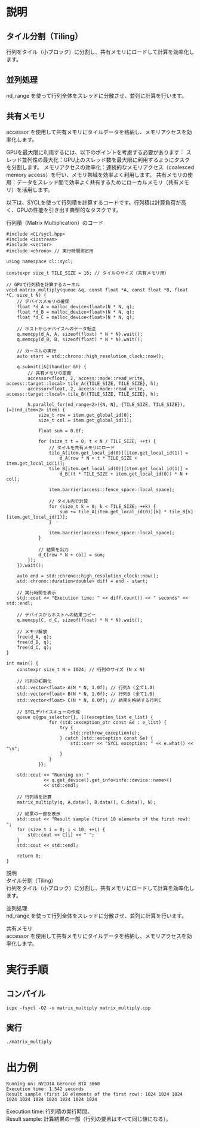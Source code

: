 # 説明
## タイル分割（Tiling）  
行列をタイル（小ブロック）に分割し、共有メモリにロードして計算を効率化します。  

## 並列処理
nd_range を使って行列全体をスレッドに分散させ、並列に計算を行います。 

## 共有メモリ  
accessor を使用して共有メモリにタイルデータを格納し、メモリアクセスを効率化します。   

GPUを最大限に利用するには、以下のポイントを考慮する必要があります： 
スレッド並列性の最大化：GPU上のスレッド数を最大限に利用するようにタスクを分割します。 
メモリアクセスの効率化：連続的なメモリアクセス（coalesced memory access）を行い、メモリ帯域を効率よく利用します。 
共有メモリの使用：データをスレッド間で効率よく共有するためにローカルメモリ（共有メモリ）を活用します。  


以下は、SYCLを使って行列積を計算するコードです。行列積は計算負荷が高く、GPUの性能を引き出す典型的なタスクです。   

行列積（Matrix Multiplication）のコード   
```
#include <CL/sycl.hpp>
#include <iostream>
#include <vector>
#include <chrono> // 実行時間測定用

using namespace cl::sycl;

constexpr size_t TILE_SIZE = 16; // タイルのサイズ（共有メモリ用）

// GPUで行列積を計算するカーネル
void matrix_multiply(queue &q, const float *A, const float *B, float *C, size_t N) {
    // デバイスメモリの確保
    float *d_A = malloc_device<float>(N * N, q);
    float *d_B = malloc_device<float>(N * N, q);
    float *d_C = malloc_device<float>(N * N, q);

    // ホストからデバイスへのデータ転送
    q.memcpy(d_A, A, sizeof(float) * N * N).wait();
    q.memcpy(d_B, B, sizeof(float) * N * N).wait();

    // カーネルの実行
    auto start = std::chrono::high_resolution_clock::now();

    q.submit([&](handler &h) {
        // 共有メモリの定義
        accessor<float, 2, access::mode::read_write, access::target::local> tile_A({TILE_SIZE, TILE_SIZE}, h);
        accessor<float, 2, access::mode::read_write, access::target::local> tile_B({TILE_SIZE, TILE_SIZE}, h);

        h.parallel_for(nd_range<2>({N, N}, {TILE_SIZE, TILE_SIZE}), [=](nd_item<2> item) {
            size_t row = item.get_global_id(0);
            size_t col = item.get_global_id(1);

            float sum = 0.0f;

            for (size_t t = 0; t < N / TILE_SIZE; ++t) {
                // タイルを共有メモリにロード
                tile_A[item.get_local_id(0)][item.get_local_id(1)] =
                    d_A[row * N + t * TILE_SIZE + item.get_local_id(1)];
                tile_B[item.get_local_id(0)][item.get_local_id(1)] =
                    d_B[(t * TILE_SIZE + item.get_local_id(0)) * N + col];

                item.barrier(access::fence_space::local_space);

                // タイル内で計算
                for (size_t k = 0; k < TILE_SIZE; ++k) {
                    sum += tile_A[item.get_local_id(0)][k] * tile_B[k][item.get_local_id(1)];
                }

                item.barrier(access::fence_space::local_space);
            }

            // 結果を出力
            d_C[row * N + col] = sum;
        });
    }).wait();

    auto end = std::chrono::high_resolution_clock::now();
    std::chrono::duration<double> diff = end - start;

    // 実行時間を表示
    std::cout << "Execution time: " << diff.count() << " seconds" << std::endl;

    // デバイスからホストへの結果コピー
    q.memcpy(C, d_C, sizeof(float) * N * N).wait();

    // メモリ解放
    free(d_A, q);
    free(d_B, q);
    free(d_C, q);
}

int main() {
    constexpr size_t N = 1024; // 行列のサイズ (N x N)

    // 行列の初期化
    std::vector<float> A(N * N, 1.0f); // 行列A (全て1.0)
    std::vector<float> B(N * N, 1.0f); // 行列B (全て1.0)
    std::vector<float> C(N * N, 0.0f); // 結果を格納する行列C

    // SYCLデバイスキューの作成
    queue q{gpu_selector{}, [](exception_list e_list) {
                for (std::exception_ptr const &e : e_list) {
                    try {
                        std::rethrow_exception(e);
                    } catch (std::exception const &e) {
                        std::cerr << "SYCL exception: " << e.what() << "\n";
                    }
                }
            }};

    std::cout << "Running on: " 
              << q.get_device().get_info<info::device::name>() 
              << std::endl;

    // 行列積を計算
    matrix_multiply(q, A.data(), B.data(), C.data(), N);

    // 結果の一部を表示
    std::cout << "Result sample (first 10 elements of the first row): ";
    for (size_t i = 0; i < 10; ++i) {
        std::cout << C[i] << " ";
    }
    std::cout << std::endl;

    return 0;
}
```

説明  
タイル分割（Tiling）  
行列をタイル（小ブロック）に分割し、共有メモリにロードして計算を効率化します。  

並列処理  
nd_range を使って行列全体をスレッドに分散させ、並列に計算を行います。 

共有メモリ  
accessor を使用して共有メモリにタイルデータを格納し、メモリアクセスを効率化します。 
  
# 実行手順
## コンパイル
```
icpx -fsycl -O2 -o matrix_multiply matrix_multiply.cpp
```

## 実行
``` ./matrix_multiply ```

# 出力例
```
Running on: NVIDIA GeForce RTX 3060
Execution time: 1.542 seconds
Result sample (first 10 elements of the first row): 1024 1024 1024 1024 1024 1024 1024 1024 1024 1024
```
Execution time: 行列積の実行時間。  
Result sample: 計算結果の一部（行列の要素はすべて同じ値になる）。   